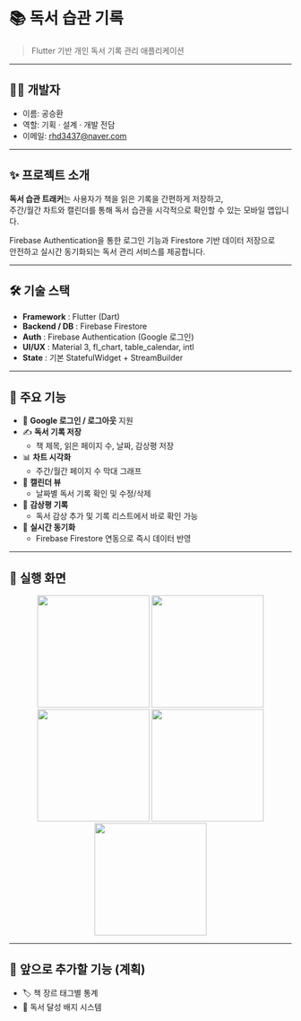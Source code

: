 # 📚 독서 습관 기록

> Flutter 기반 개인 독서 기록 관리 애플리케이션  

---

## 👨‍💻 개발자
- 이름: 공승환
- 역할: 기획 · 설계 · 개발 전담  
- 이메일: rhd3437@naver.com

---

## ✨ 프로젝트 소개
**독서 습관 트래커**는 사용자가 책을 읽은 기록을 간편하게 저장하고,  
주간/월간 차트와 캘린더를 통해 독서 습관을 시각적으로 확인할 수 있는 모바일 앱입니다.  

Firebase Authentication을 통한 로그인 기능과 Firestore 기반 데이터 저장으로  
안전하고 실시간 동기화되는 독서 관리 서비스를 제공합니다.  

---

## 🛠️ 기술 스택
- **Framework** : Flutter (Dart)
- **Backend / DB** : Firebase Firestore
- **Auth** : Firebase Authentication (Google 로그인)
- **UI/UX** : Material 3, fl_chart, table_calendar, intl
- **State** : 기본 StatefulWidget + StreamBuilder

---

## 📱 주요 기능
- 🔑 **Google 로그인 / 로그아웃** 지원
- ✍️ **독서 기록 저장**
  - 책 제목, 읽은 페이지 수, 날짜, 감상평 저장
- 📊 **차트 시각화**
  - 주간/월간 페이지 수 막대 그래프
- 📅 **캘린더 뷰**
  - 날짜별 독서 기록 확인 및 수정/삭제
- 💬 **감상평 기록**
  - 독서 감상 추가 및 기록 리스트에서 바로 확인 가능
- 🔔 **실시간 동기화**
  - Firebase Firestore 연동으로 즉시 데이터 반영

---

## 📸 실행 화면

<div align="center">
  <img src="https://github.com/user-attachments/assets/4dd95fc4-e6e1-4f38-b382-0c3d338261b4" width="200" />
  <img src="https://github.com/user-attachments/assets/647698bd-01be-42a3-8770-8315396ca87e" width="200" />
  <img src="https://github.com/user-attachments/assets/9d7ea350-0de6-47d7-996d-eb7c11844b05" width="200" />
  <img src="https://github.com/user-attachments/assets/890c799c-0333-4cfd-8dd1-64b7db51bea4" width="200" />
  <img src="https://github.com/user-attachments/assets/2b6dd482-ecd9-4999-adb0-570e5ce46186" width="200" />
</div>

---

## 📌 앞으로 추가할 기능 (계획)
- 🏷️ 책 장르 태그별 통계
- 🏅 독서 달성 배지 시스템
